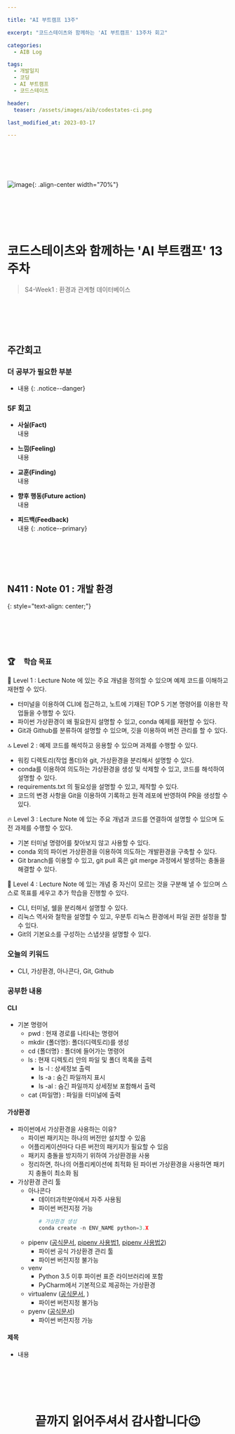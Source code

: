 ```yaml
---

title: "AI 부트캠프 13주"

excerpt: "코드스테이츠와 함께하는 'AI 부트캠프' 13주차 회고"

categories:
  - AIB Log

tags:
  - 개발일지
  - 코딩
  - AI 부트캠프
  - 코드스테이츠

header:
  teaser: /assets/images/aib/codestates-ci.png

last_modified_at: 2023-03-17

---
```



<br><br><br><br>


![image](https://leeyeonjun85.github.io/home/assets/images/etc/technology-3389904_1920.jpg){: .align-center width="70%"}  


<br><br><br><br>


# 코드스테이츠와 함께하는 'AI 부트캠프' 13주차  

> S4-Week1 : 환경과 관계형 데이터베이스  


<br><br><br><br>


## 주간회고
### 더 공부가 필요한 부분
- 내용
{: .notice--danger}

### 5F 회고  

- **사실(Fact)**  
내용

- **느낌(Feeling)**  
내용

- **교훈(Finding)**  
내용

- **향후 행동(Future action)**  
내용

- **피드백(Feedback)**  
내용
{: .notice--primary}


<br><br><br><br>

## N411 : Note 01 : 개발 환경
{: style="text-align: center;"}

<br><br><br><br>



### 🏆ㅤ 학습 목표
🌱 Level 1 : Lecture Note 에 있는 주요 개념을 정의할 수 있으며 예제 코드를 이해하고 재현할 수 있다.
- 터미널을 이용하여 CLI에 접근하고, 노트에 기재된 TOP 5 기본 명령어를 이용한 작업들을 수행할 수 있다.
- 파이썬 가상환경이 왜 필요한지 설명할 수 있고, conda 예제를 재현할 수 있다.
- Git과 Github를 분류하여 설명할 수 있으며, 깃을 이용하여 버전 관리를 할 수 있다.

 

🔝 Level 2 : 예제 코드를 해석하고 응용할 수 있으며 과제를 수행할 수 있다.
- 워킹 디렉토리(작업 폴더)와 git, 가상환경을 분리해서 설명할 수 있다.
- conda를 이용하여 의도하는 가상환경을 생성 및 삭제할 수 있고, 코드를 해석하여 설명할 수 있다.
- requirements.txt 의 필요성을 설명할 수 있고, 제작할 수 있다.
- 코드의 변경 사항을 Git을 이용하여 기록하고 원격 레포에 반영하여 PR을 생성할 수 있다.

 

🔥 Level 3 : Lecture Note 에 있는 주요 개념과 코드를 연결하여 설명할 수 있으며 도전 과제를 수행할 수 있다.
- 기본 터미널 명령어를 찾아보지 않고 사용할 수 있다.
- conda 외의 파이썬 가상환경을 이용하여 의도하는 개발환경을 구축할 수 있다.
- Git branch를 이용할 수 있고, git pull 혹은 git merge 과정에서 발생하는 충돌을 해결할 수 있다.

 

🚀 Level 4 : Lecture Note 에 있는 개념 중 자신이 모르는 것을 구분해 낼 수 있으며 스스로 목표를 세우고 추가 학습을 진행할 수 있다.
- CLI, 터미널, 쉘을 분리해서 설명할 수 있다.
- 리눅스 역사와 철학을 설명할 수 있고, 우분투 리눅스 환경에서 파일 권한 설정을 할 수 있다.
- Git의 기본요소를 구성하는 스냅샷을 설명할 수 있다.



### 오늘의 키워드
- CLI, 가상환경, 아나콘다, Git, Github



### 공부한 내용

#### CLI
- 기본 명령어
  - pwd : 현재 경로를 나타내는 명령어
  - mkdir {폴더명}: 폴더(디렉토리)를 생성
  - cd {폴더명} : 폴더에 들어가는 명령어
  - ls : 현재 디렉토리 안의 파일 및 폴더 목록을 출력
    - ls -l : 상세정보 출력
    - ls -a : 숨긴 파일까지 표시
    - ls -al : 숨긴 파일까지 상세정보 포함해서 출력
  - cat {파일명} : 파일을 터미널에 출력


#### 가상환경
- 파이썬에서 가상환경을 사용하는 이유?
  - 파이썬 패키지는 하나의 버전만 설치할 수 있음
  - 어플리케이션마다 다른 버전의 패키지가 필요할 수 있음
  - 패키지 충돌을 방지하기 위하여 가상환경을 사용
  - 정리하면, 하나의 어플리케이션에 최적화 된 파이썬 가상환경을 사용하면 패키지 충돌이 최소화 됨
- 가상환경 관리 툴
  - 아나콘다
    - 데이터과학분야에서 자주 사용됨
    - 파이썬 버전지정 가능
      ```python
      # 가상환경 생성
      conda create -n ENV_NAME python=3.X
      
      ```
  - pipenv ([공식문서](https://pipenv.pypa.io/en/latest/), [pipenv 사용법1](https://heytech.tistory.com/320), [pipenv 사용법2](https://www.daleseo.com/python-pipenv/))
    - 파이썬 공식 가상환경 관리 툴
    - 파이썬 버전지정 불가능
  - venv
    - Python 3.5 이후 파이썬 표준 라이브러리에 포함
    - PyCharm에서 기본적으로 제공하는 가상환경
  - virtualenv ([공식문서](https://virtualenv.pypa.io/en/stable/), []())
    - 파이썬 버전지정 불가능
  - pyenv ([공식문서](https://github.com/pyenv/pyenv))
    - 파이썬 버전지정 가능



#### 제목
- 내용


<br>
<br>
<br>
<br>


<center>
<h1>끝까지 읽어주셔서 감사합니다😉</h1>
</center>



